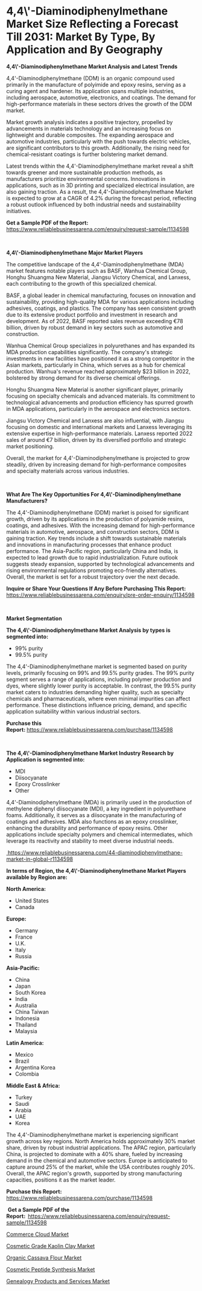 <p><h1>4,4\'-Diaminodiphenylmethane Market Size Reflecting a Forecast Till 2031: Market By Type, By Application and By Geography</h1></p><p><strong>4,4\'-Diaminodiphenylmethane Market Analysis and Latest Trends</strong></p>
<p><p>4,4'-Diaminodiphenylmethane (DDM) is an organic compound used primarily in the manufacture of polyimide and epoxy resins, serving as a curing agent and hardener. Its application spans multiple industries, including aerospace, automotive, electronics, and coatings. The demand for high-performance materials in these sectors drives the growth of the DDM market.</p><p>Market growth analysis indicates a positive trajectory, propelled by advancements in materials technology and an increasing focus on lightweight and durable composites. The expanding aerospace and automotive industries, particularly with the push towards electric vehicles, are significant contributors to this growth. Additionally, the rising need for chemical-resistant coatings is further bolstering market demand.</p><p>Latest trends within the 4,4'-Diaminodiphenylmethane market reveal a shift towards greener and more sustainable production methods, as manufacturers prioritize environmental concerns. Innovations in applications, such as in 3D printing and specialized electrical insulation, are also gaining traction. As a result, the 4,4'-Diaminodiphenylmethane Market is expected to grow at a CAGR of 4.2% during the forecast period, reflecting a robust outlook influenced by both industrial needs and sustainability initiatives.</p></p>
<p><strong>Get a Sample PDF of the Report:&nbsp;</strong> <a href="https://www.reliablebusinessarena.com/enquiry/request-sample/1134598?utm_campaign=1174&utm_medium=2&utm_source=Github&utm_content=ia&utm_term=08102024&utm_id=44-diaminodiphenylmethane">https://www.reliablebusinessarena.com/enquiry/request-sample/1134598</a></p>
<p>&nbsp;</p>
<p><strong>4,4\'-Diaminodiphenylmethane Major Market Players</strong></p>
<p><p>The competitive landscape of the 4,4'-Diaminodiphenylmethane (MDA) market features notable players such as BASF, Wanhua Chemical Group, Honghu Shuangma New Material, Jiangsu Victory Chemical, and Lanxess, each contributing to the growth of this specialized chemical.</p><p>BASF, a global leader in chemical manufacturing, focuses on innovation and sustainability, providing high-quality MDA for various applications including adhesives, coatings, and plastics. The company has seen consistent growth due to its extensive product portfolio and investment in research and development. As of 2022, BASF reported sales revenue exceeding €78 billion, driven by robust demand in key sectors such as automotive and construction.</p><p>Wanhua Chemical Group specializes in polyurethanes and has expanded its MDA production capabilities significantly. The company's strategic investments in new facilities have positioned it as a strong competitor in the Asian markets, particularly in China, which serves as a hub for chemical production. Wanhua's revenue reached approximately $23 billion in 2022, bolstered by strong demand for its diverse chemical offerings.</p><p>Honghu Shuangma New Material is another significant player, primarily focusing on specialty chemicals and advanced materials. Its commitment to technological advancements and production efficiency has spurred growth in MDA applications, particularly in the aerospace and electronics sectors.</p><p>Jiangsu Victory Chemical and Lanxess are also influential, with Jiangsu focusing on domestic and international markets and Lanxess leveraging its extensive expertise in high-performance materials. Lanxess reported 2022 sales of around €7 billion, driven by its diversified portfolio and strategic market positioning.</p><p>Overall, the market for 4,4'-Diaminodiphenylmethane is projected to grow steadily, driven by increasing demand for high-performance composites and specialty materials across various industries.</p></p>
<p>&nbsp;</p>
<p><strong>What Are The Key Opportunities For 4,4\'-Diaminodiphenylmethane Manufacturers?</strong></p>
<p><p>The 4,4'-Diaminodiphenylmethane (DDM) market is poised for significant growth, driven by its applications in the production of polyamide resins, coatings, and adhesives. With the increasing demand for high-performance materials in automotive, aerospace, and construction sectors, DDM is gaining traction. Key trends include a shift towards sustainable materials and innovations in manufacturing processes that enhance product performance. The Asia-Pacific region, particularly China and India, is expected to lead growth due to rapid industrialization. Future outlook suggests steady expansion, supported by technological advancements and rising environmental regulations promoting eco-friendly alternatives. Overall, the market is set for a robust trajectory over the next decade.</p></p>
<p><strong>Inquire or Share Your Questions If Any Before Purchasing This Report:</strong> <a href="https://www.reliablebusinessarena.com/enquiry/pre-order-enquiry/1134598?utm_campaign=1174&utm_medium=2&utm_source=Github&utm_content=ia&utm_term=08102024&utm_id=44-diaminodiphenylmethane">https://www.reliablebusinessarena.com/enquiry/pre-order-enquiry/1134598</a></p>
<p>&nbsp;</p>
<p><strong>Market Segmentation</strong></p>
<p><strong>The 4,4\'-Diaminodiphenylmethane Market Analysis by types is segmented into:</strong></p>
<p><ul><li>99% purity</li><li>99.5% purity</li></ul></p>
<p><p>The 4,4'-Diaminodiphenylmethane market is segmented based on purity levels, primarily focusing on 99% and 99.5% purity grades. The 99% purity segment serves a range of applications, including polymer production and dyes, where slightly lower purity is acceptable. In contrast, the 99.5% purity market caters to industries demanding higher quality, such as specialty chemicals and pharmaceuticals, where even minimal impurities can affect performance. These distinctions influence pricing, demand, and specific application suitability within various industrial sectors.</p></p>
<p><strong>Purchase this Report:&nbsp;</strong><a href="https://www.reliablebusinessarena.com/purchase/1134598?utm_campaign=1174&utm_medium=2&utm_source=Github&utm_content=ia&utm_term=08102024&utm_id=44-diaminodiphenylmethane">https://www.reliablebusinessarena.com/purchase/1134598</a></p>
<p>&nbsp;</p>
<p><strong>The 4,4\'-Diaminodiphenylmethane Market Industry Research by Application is segmented into:</strong></p>
<p><ul><li>MDI</li><li>Diisocyanate</li><li>Epoxy Crosslinker</li><li>Other</li></ul></p>
<p><p>4,4'-Diaminodiphenylmethane (MDA) is primarily used in the production of methylene diphenyl diisocyanate (MDI), a key ingredient in polyurethane foams. Additionally, it serves as a diisocyanate in the manufacturing of coatings and adhesives. MDA also functions as an epoxy crosslinker, enhancing the durability and performance of epoxy resins. Other applications include specialty polymers and chemical intermediates, which leverage its reactivity and stability to meet diverse industrial needs.</p></p>
<p><a href="https://www.reliablebusinessarena.com/44-diaminodiphenylmethane-market-in-global-r1134598?utm_campaign=1174&utm_medium=2&utm_source=Github&utm_content=ia&utm_term=08102024&utm_id=44-diaminodiphenylmethane">&nbsp;https://www.reliablebusinessarena.com/44-diaminodiphenylmethane-market-in-global-r1134598</a></p>
<p><strong>In terms of Region, the 4,4\'-Diaminodiphenylmethane Market Players available by Region are:</strong></p>
<p>
    <p> <strong> North America: </strong>
        <ul>
            <li>United States</li>
            <li>Canada</li>
        </ul>
        </p> 
    <p> <strong> Europe: </strong>
        <ul>
            <li>Germany</li>
            <li>France</li>
            <li>U.K.</li>
            <li>Italy</li>
            <li>Russia</li>
        </ul>
        </p> 
    <p> <strong> Asia-Pacific: </strong>
        <ul>
            <li>China</li>
            <li>Japan</li>
            <li>South Korea</li>
            <li>India</li>
            <li>Australia</li>
            <li>China Taiwan</li>
            <li>Indonesia</li>
            <li>Thailand</li>
            <li>Malaysia</li>
        </ul>
        </p> 
    <p> <strong> Latin America: </strong>
        <ul>
            <li>Mexico</li>
            <li>Brazil</li>
            <li>Argentina Korea</li>
            <li>Colombia</li>
        </ul>
        </p> 
    <p> <strong> Middle East & Africa: </strong>
        <ul>
            <li>Turkey</li>
            <li>Saudi</li>
            <li>Arabia</li>
            <li>UAE</li>
            <li>Korea</li>
        </ul>
    </p>
    </p>
<p><p>The 4,4'-Diaminodiphenylmethane market is experiencing significant growth across key regions. North America holds approximately 30% market share, driven by robust industrial applications. The APAC region, particularly China, is projected to dominate with a 40% share, fueled by increasing demand in the chemical and automotive sectors. Europe is anticipated to capture around 25% of the market, while the USA contributes roughly 20%. Overall, the APAC region's growth, supported by strong manufacturing capacities, positions it as the market leader.</p></p>
<p><strong>Purchase this Report: </strong><a href="https://www.reliablebusinessarena.com/purchase/1134598?utm_campaign=1174&utm_medium=2&utm_source=Github&utm_content=ia&utm_term=08102024&utm_id=44-diaminodiphenylmethane">https://www.reliablebusinessarena.com/purchase/1134598</a></p>
<p>&nbsp;<strong>Get a Sample PDF of the Report:&nbsp;&nbsp;</strong><a href="https://www.reliablebusinessarena.com/enquiry/request-sample/1134598?utm_campaign=1174&utm_medium=2&utm_source=Github&utm_content=ia&utm_term=08102024&utm_id=44-diaminodiphenylmethane">https://www.reliablebusinessarena.com/enquiry/request-sample/1134598</a></p>
<p><strong></strong></p>
<p><p><a href="https://www.linkedin.com/pulse/market-insights-global-commerce-cloud-forecast-innovation-trends-dn7qe?utm_campaign=1174&utm_medium=2&utm_source=Github&utm_content=ia&utm_term=08102024&utm_id=44-diaminodiphenylmethane">Commerce Cloud Market</a></p><p><a href="https://github.com/prosalinda88/Market-Research-Report-List-6/blob/main/cosmetic-grade-kaolin-clay-market.md?utm_campaign=1174&utm_medium=2&utm_source=Github&utm_content=ia&utm_term=08102024&utm_id=44-diaminodiphenylmethane">Cosmetic Grade Kaolin Clay Market</a></p><p><a href="https://www.linkedin.com/pulse/trends-global-organic-cassava-flour-market-forecast-cjfje?utm_campaign=1174&utm_medium=2&utm_source=Github&utm_content=ia&utm_term=08102024&utm_id=44-diaminodiphenylmethane">Organic Cassava Flour Market</a></p><p><a href="https://www.linkedin.com/pulse/digital-transformation-cosmetic-peptide-synthesis-industry-kncoe?utm_campaign=1174&utm_medium=2&utm_source=Github&utm_content=ia&utm_term=08102024&utm_id=44-diaminodiphenylmethane">Cosmetic Peptide Synthesis Market</a></p><p><a href="https://www.linkedin.com/pulse/global-genealogy-products-services-market-sector2024-2031-hxiue?utm_campaign=1174&utm_medium=2&utm_source=Github&utm_content=ia&utm_term=08102024&utm_id=44-diaminodiphenylmethane">Genealogy Products and Services Market</a></p></p>